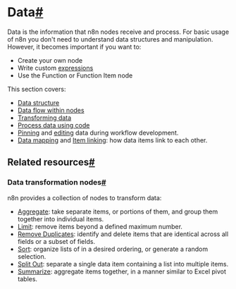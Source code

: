 [](https://github.com/n8n-io/n8n-docs/edit/main/docs/data/index.md "Edit this page")

# Data[#](#data "Permanent link")

Data is the information that n8n nodes receive and process. For basic usage of n8n you don't need to understand data structures and manipulation. However, it becomes important if you want to:

*   Create your own node
*   Write custom [expressions](../glossary/#expression-n8n)
*   Use the Function or Function Item node

This section covers:

*   [Data structure](data-structure/)
*   [Data flow within nodes](data-flow-nodes/)
*   [Transforming data](transforming-data/)
*   [Process data using code](code/)
*   [Pinning](data-pinning/) and [editing](data-editing/) data during workflow development.
*   [Data mapping](data-mapping/) and [Item linking](data-mapping/data-item-linking/): how data items link to each other.

## Related resources[#](#related-resources "Permanent link")

### Data transformation nodes[#](#data-transformation-nodes "Permanent link")

n8n provides a collection of nodes to transform data:

*   [Aggregate](../integrations/builtin/core-nodes/n8n-nodes-base.aggregate/): take separate items, or portions of them, and group them together into individual items.
*   [Limit](../integrations/builtin/core-nodes/n8n-nodes-base.aggregate/): remove items beyond a defined maximum number.
*   [Remove Duplicates](../integrations/builtin/core-nodes/n8n-nodes-base.removeduplicates/): identify and delete items that are identical across all fields or a subset of fields.
*   [Sort](../integrations/builtin/core-nodes/n8n-nodes-base.sort/): organize lists of in a desired ordering, or generate a random selection.
*   [Split Out](../integrations/builtin/core-nodes/n8n-nodes-base.splitout/): separate a single data item containing a list into multiple items.
*   [Summarize](../integrations/builtin/core-nodes/n8n-nodes-base.summarize/): aggregate items together, in a manner similar to Excel pivot tables.